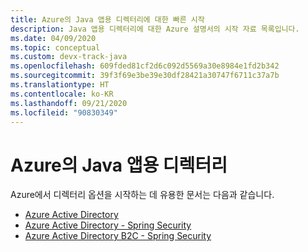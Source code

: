 ```yaml
---
title: Azure의 Java 앱용 디렉터리에 대한 빠른 시작
description: Java 앱용 디렉터리에 대한 Azure 설명서의 시작 자료 목록입니다.
ms.date: 04/09/2020
ms.topic: conceptual
ms.custom: devx-track-java
ms.openlocfilehash: 609fded81cf2d6c092d5569a30e8984e1fd2b342
ms.sourcegitcommit: 39f3f69e3be39e30df28421a30747f6711c37a7b
ms.translationtype: HT
ms.contentlocale: ko-KR
ms.lasthandoff: 09/21/2020
ms.locfileid: "90830349"
---
```

# <a name="directories-for-java-apps-on-azure"></a>Azure의 Java 앱용 디렉터리

Azure에서 디렉터리 옵션을 시작하는 데 유용한 문서는 다음과 같습니다.

- [Azure Active Directory](/azure/active-directory/develop/quickstart-v2-java-webapp)
- [Azure Active Directory - Spring Security](../spring-framework/configure-spring-boot-starter-java-app-with-azure-active-directory.md)
- [Azure Active Directory B2C - Spring Security](../spring-framework/configure-spring-boot-starter-java-app-with-azure-active-directory-b2c-oidc.md)